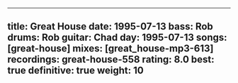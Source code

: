 
---
title: Great House
date: 1995-07-13
bass:	Rob
drums:	Rob
guitar:	Chad
day: 1995-07-13
songs: [great-house]
mixes: [great_house-mp3-613]
recordings: great-house-558
rating: 8.0
best: true
definitive: true
weight: 10
---
